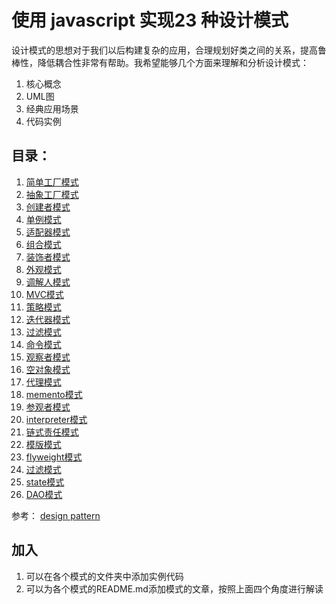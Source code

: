# 使用 javascript 实现23 种设计模式

设计模式的思想对于我们以后构建复杂的应用，合理规划好类之间的关系，提高鲁棒性，降低耦合性非常有帮助。我希望能够几个方面来理解和分析设计模式：

1. 核心概念
2. UML图
3. 经典应用场景
4. 代码实例

## 目录：

1. [简单工厂模式](https://github.com/wangfulin/javascript-design-pattern/blob/master/simple-factory/README.md)
2. [抽象工厂模式](https://github.com/wangfulin/javascript-design-pattern/blob/master/abstract-factory/README.md)
3. [创建者模式](https://github.com/wangfulin/javascript-design-pattern/blob/master/builder/README.md)
4. [单例模式](https://github.com/wangfulin/javascript-design-pattern/blob/master/singleton/README.md)
5. [适配器模式](https://github.com/wangfulin/javascript-design-pattern/blob/master/adapter/README.md)
6. [组合模式](https://github.com/wangfulin/javascript-design-pattern/blob/master/composite/README.md)
7. [装饰者模式](https://github.com/wangfulin/javascript-design-pattern/blob/master/decorator/README.md)
8. [外观模式](https://github.com/wangfulin/javascript-design-pattern/blob/master/facade/README.md)
9. [调解人模式](https://github.com/wangfulin/javascript-design-pattern/blob/master/mediator/README.md)
10. [MVC模式](https://github.com/wangfulin/javascript-design-pattern/blob/master/mvc/README.md)
11. [策略模式](https://github.com/wangfulin/javascript-design-pattern/blob/master/strategy/README.md)
12. [迭代器模式](https://github.com/wangfulin/javascript-design-pattern/blob/master/iterator/README.md)
13. [过滤模式](https://github.com/wangfulin/javascript-design-pattern/blob/master/filter/README.md)
14. [命令模式](https://github.com/wangfulin/javascript-design-pattern/blob/master/command/README.md)
15. [观察者模式](https://github.com/wangfulin/javascript-design-pattern/blob/master/observer/README.md)
16. [空对象模式](https://github.com/wangfulin/javascript-design-pattern/blob/master/null/README.md)
17. [代理模式](https://github.com/wangfulin/javascript-design-pattern/blob/master/proxy/README.md)
18. [memento模式](https://github.com/wangfulin/javascript-design-pattern/blob/master/memento/README.md)
19. [参观者模式](https://github.com/wangfulin/javascript-design-pattern/blob/master/visitor/README.md)
20. [interpreter模式](https://github.com/wangfulin/javascript-design-pattern/blob/master/interpreter/README.md)
21. [链式责任模式](https://github.com/wangfulin/javascript-design-pattern/blob/master/chain-of-responsibility/README.md)
22. [模版模式](https://github.com/wangfulin/javascript-design-pattern/blob/master/template/README.md)
23. [flyweight模式](https://github.com/wangfulin/javascript-design-pattern/blob/master/flyweight/README.md)
24. [过滤模式](https://github.com/wangfulin/javascript-design-pattern/blob/master/filter/README.md)
25. [state模式](https://github.com/wangfulin/javascript-design-pattern/blob/master/state/README.md)
26. [DAO模式](https://github.com/wangfulin/javascript-design-pattern/blob/master/data-access-object/README.md)


参考：
[design pattern](http://www.tutorialspoint.com/design_pattern/)

## 加入

1. 可以在各个模式的文件夹中添加实例代码
2. 可以为各个模式的README.md添加模式的文章，按照上面四个角度进行解读
